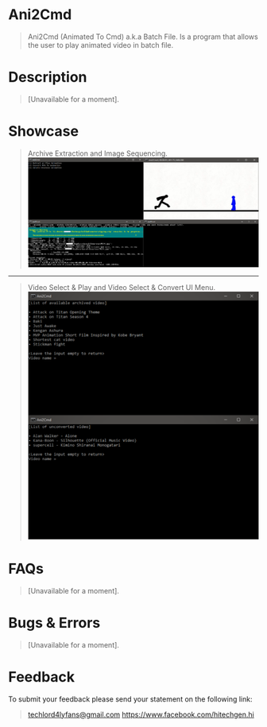 # Ani2Cmd
>Ani2Cmd (Animated To Cmd) a.k.a Batch File. Is a program that allows the user to play animated video in batch file.

# Description
>[Unavailable for a moment].

# Showcase
>Archive Extraction and Image Sequencing.
![](.github/prev1.png)
___
>Video Select & Play and Video Select & Convert UI Menu.
![](.github/prev2.png)

# FAQs
>[Unavailable for a moment].

# Bugs & Errors
>[Unavailable for a moment].

# Feedback
To submit your feedback please send your statement on the following link:
>techlord4lyfans@gmail.com
>https://www.facebook.com/hitechgen.hi
